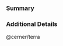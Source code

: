 ### Summary
<!-- Summarize the contents of the code changes. Tag any open issues you believe to be resolved by this pull request. -->

 ### Additional Details
<!-- If you have anything else that you think may be relevant to this issue, list it here. Additional information can help us better understand your changes and speed up the review process. -->

 @cerner/terra
<!-- If you haven't done so already, please...
 1. Assign yourself to the PR.
2. Add the appropriate labels
3. Add your name to the [CONTRIBUTORS.md] file. Adding your name to the [CONTRIBUTORS.md] file signifies agreement to all rights and reservations provided by the [License].
 Thanks for contributing to Terra! -->

 [CONTRIBUTORS.md]: ../blob/master/CONTRIBUTORS.md
[License]: ../blob/master/LICENSE